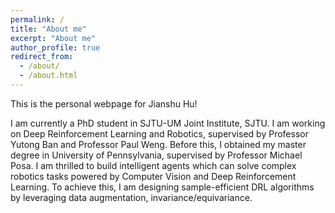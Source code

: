 ```yaml
---
permalink: /
title: "About me"
excerpt: "About me"
author_profile: true
redirect_from: 
  - /about/
  - /about.html
---
```


This is the personal webpage for Jianshu Hu!

I am currently a PhD student in SJTU-UM Joint Institute, SJTU. I am working on Deep Reinforcement Learning and Robotics, supervised by Professor Yutong Ban and Professor Paul Weng. Before this, I obtained my master degree in University of Pennsylvania, supervised by Professor Michael Posa. I am thrilled to build intelligent agents which can solve complex robotics tasks powered by Computer Vision and Deep Reinforcement Learning. To achieve this, I am designing sample-efficient DRL algorithms by leveraging data augmentation, invariance/equivariance.

